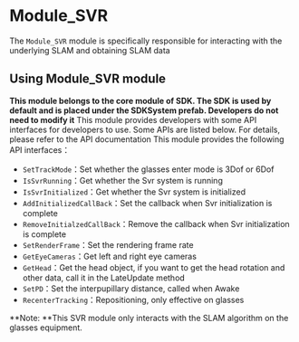 # Module_SVR

The `Module_SVR` module is specifically responsible for interacting with the underlying SLAM and obtaining SLAM data



## Using Module_SVR module

**This module belongs to the core module of SDK. The SDK is used by default and is placed under the SDKSystem prefab. Developers do not need to modify it**
This module provides developers with some API interfaces for developers to use. Some APIs are listed below. For details, please refer to the API documentation
This module provides the following API interfaces：

* `SetTrackMode`：Set whether the glasses enter mode is 3Dof or 6Dof
* `IsSvrRunning`：Get whether the Svr system is running
* `IsSvrInitialized`：Get whether the Svr system is initialized
* `AddInitializedCallBack`：Set the callback when Svr initialization is complete
* `RemoveInitialzedCallBack`：Remove the callback when Svr initialization is complete
* `SetRenderFrame`：Set the rendering frame rate
* `GetEyeCameras`：Get left and right eye cameras
* `GetHead`：Get the head object, if you want to get the head rotation and other data, call it in the LateUpdate method
* `SetPD`：Set the interpupillary distance, called when Awake
* `RecenterTracking`：Repositioning, only effective on glasses

**Note: **This SVR module only interacts with the SLAM algorithm on the glasses equipment.


